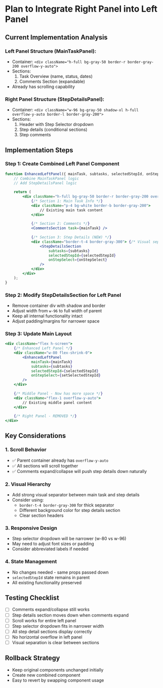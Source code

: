 # Plan to Integrate Right Panel into Left Panel

## Current Implementation Analysis

### Left Panel Structure (MainTaskPanel):
- Container: `<div className="h-full bg-gray-50 border-r border-gray-200 overflow-y-auto">`
- Sections:
  1. Task Overview (name, status, dates)
  2. Comments Section (expandable)
- Already has scrolling capability

### Right Panel Structure (StepDetailsPanel):
- Container: `<div className="w-96 bg-gray-50 shadow-xl h-full overflow-y-auto border-l border-gray-200">`
- Sections:
  1. Header with Step Selector dropdown
  2. Step details (conditional sections)
  3. Step comments

## Implementation Steps

### Step 1: Create Combined Left Panel Component
```jsx
function EnhancedLeftPanel({ mainTask, subtasks, selectedStepId, onStepSelect }) {
    // Combine MainTaskPanel logic
    // Add StepDetailsPanel logic
    
    return (
        <div className="h-full bg-gray-50 border-r border-gray-200 overflow-y-auto">
            {/* Section 1: Main Task Info */}
            <div className="p-4 bg-white border-b border-gray-200">
                // Existing main task content
            </div>
            
            {/* Section 2: Comments */}
            <CommentsSection task={mainTask} />
            
            {/* Section 3: Step Details (NEW) */}
            <div className="border-t-4 border-gray-300"> {/* Visual separator */}
                <StepDetailsSection 
                    subtasks={subtasks}
                    selectedStepId={selectedStepId}
                    onStepSelect={onStepSelect}
                />
            </div>
        </div>
    );
}
```

### Step 2: Modify StepDetailsSection for Left Panel
- Remove container div with shadow and border
- Adjust width from `w-96` to full width of parent
- Keep all internal functionality intact
- Adjust padding/margins for narrower space

### Step 3: Update Main Layout
```jsx
<div className="flex h-screen">
    {/* Enhanced Left Panel */}
    <div className="w-80 flex-shrink-0">
        <EnhancedLeftPanel 
            mainTask={mainTask}
            subtasks={subtasks}
            selectedStepId={selectedStepId}
            onStepSelect={setSelectedStepId}
        />
    </div>
    
    {/* Middle Panel - Now has more space */}
    <div className="flex-1 overflow-y-auto">
        // Existing middle panel content
    </div>
    
    {/* Right Panel - REMOVED */}
</div>
```

## Key Considerations

### 1. Scroll Behavior
- ✅ Parent container already has `overflow-y-auto`
- ✅ All sections will scroll together
- ✅ Comments expand/collapse will push step details down naturally

### 2. Visual Hierarchy
- Add strong visual separator between main task and step details
- Consider using:
  - `border-t-4 border-gray-300` for thick separator
  - Different background color for step details section
  - Clear section headers

### 3. Responsive Design
- Step selector dropdown will be narrower (w-80 vs w-96)
- May need to adjust font sizes or padding
- Consider abbreviated labels if needed

### 4. State Management
- No changes needed - same props passed down
- `selectedStepId` state remains in parent
- All existing functionality preserved

## Testing Checklist
- [ ] Comments expand/collapse still works
- [ ] Step details section moves down when comments expand
- [ ] Scroll works for entire left panel
- [ ] Step selector dropdown fits in narrower width
- [ ] All step detail sections display correctly
- [ ] No horizontal overflow in left panel
- [ ] Visual separation is clear between sections

## Rollback Strategy
- Keep original components unchanged initially
- Create new combined component
- Easy to revert by swapping component usage